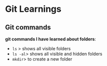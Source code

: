 # Git Learnings

## Git commands

**git commands I have learned about folders**:

- `ls` > shows all visible folders
- `ls -al`> shows all visible and hidden folders
- `mkdir`> to create a new folder 

